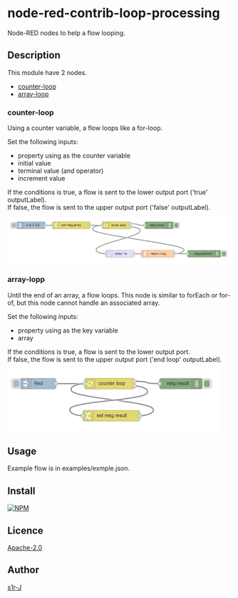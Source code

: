 node-red-contrib-loop-processing
====

Node-RED nodes to help a flow looping.

## Description

This module have 2 nodes.

- [counter-loop](#counter-loop)
- [array-loop](#array-loop)

### counter-loop

Using a counter variable, a flow loops like a for-loop.

Set the following inputs:
- property using as the counter variable
- initial value
- terminal value (and operator)
- increment value

If the conditions is true, a flow is sent to the lower output port ('true' outputLabel).  
If false, the flow is sent to the upper output port ('false' outputLabel). 

![array-loop](examples/arrayloop-example.png)

### array-lopp

Until the end of an array, a flow loops. This node is similar to forEach or for-of,
but this node cannot handle an associated array.

Set the following inputs:
- property using as the key variable
- array

If the conditions is true, a flow is sent to the lower output port.  
If false, the flow is sent to the upper output port ('end loop' outputLabel). 

![counter-loop](examples/counterloop-example.png)

## Usage

Example flow is in examples/exmple.json.

## Install

[![NPM](https://nodei.co/npm/node-red-contrib-loop-processing.png)](https://nodei.co/npm/node-red-contrib-loop-processing/)

## Licence

[Apache-2.0](http://www.apache.org/licenses/LICENSE-2.0.html)

## Author

[s1r-J](https://github.com/s1r-J)